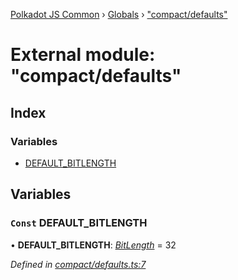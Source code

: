 [Polkadot JS Common](../README.md) › [Globals](../globals.md) › ["compact/defaults"](_compact_defaults_.md)

# External module: "compact/defaults"

## Index

### Variables

* [DEFAULT_BITLENGTH](_compact_defaults_.md#const-default_bitlength)

## Variables

### `Const` DEFAULT_BITLENGTH

• **DEFAULT_BITLENGTH**: *[BitLength](_compact_types_.md#bitlength)* = 32

*Defined in [compact/defaults.ts:7](https://github.com/polkadot-js/common/blob/81a31519/packages/util/src/compact/defaults.ts#L7)*
